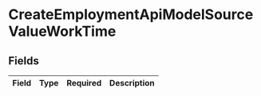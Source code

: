 # CreateEmploymentApiModelSourceValueWorkTime


## Fields

| Field       | Type        | Required    | Description |
| ----------- | ----------- | ----------- | ----------- |